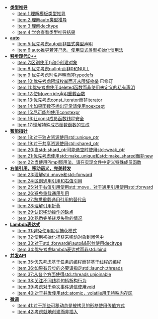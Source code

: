 * [__类型推导__]()
	* [Item 1:理解模板类型推导](./1.DeducingTypes/item1.md)
	* [Item 2:理解auto类型推导](./1.DeducingTypes/item2.md)
	* [Item 3:理解decltype](./1.DeducingTypes/item3.md)
	* [Item 4:学会查看类型推导结果](./1.DeducingTypes/item4.md)
* [ __auto__]()
	* [Item 5:优先考虑auto而非显式类型声明](./2.Auto/item5.md)
	* [Item 6:auto推导若非己愿，使用显式类型初始化惯用法](./2.Auto/item6.md)
* [__移步现代C++__]()
	* [Item 7:区别使用()和{}创建对象](./3.MovingToModernCpp/item7.md)
	* [Item 8:优先考虑nullptr而非0和NULL](./3.MovingToModernCpp/item8.md)
	* [Item 9:优先考虑别名声明而非typedefs](./3.MovingToModernCpp/item9.md)
	* [Item 10:优先考虑限域枚举而非未限域枚举](./3.MovingToModernCpp/item10.md) 已修订
	* [Item 11:优先考虑使用deleted函数而非使用未定义的私有声明](./3.MovingToModernCpp/item11.md)
	* [Item 12:使用override声明重载函数](./3.MovingToModernCpp/item12.md)
	* [Item 13:优先考虑const_iterator而非iterator](./3.MovingToModernCpp/item13.md)
	* [Item 14:如果函数不抛出异常请使用noexcept](./3.MovingToModernCpp/item14.md)
	* [Item 15:尽可能的使用constexpr](./3.MovingToModernCpp/item15.md)
	* [Item 16:让const成员函数线程安全](./3.MovingToModernCpp/item16.md)
	* [Item 17:理解特殊成员函数函数的生成](./3.MovingToModernCpp/item17.md) 
* [__智能指针__]()
	* [Item 18:对于独占资源使用std::unique_ptr](./4.SmartPointers/item18.md)
	* [Item 19:对于共享资源使用std::shared_ptr](./4.SmartPointers/item19.md)
	* [Item 20:当std::shard_ptr可能悬空时使用std::weak_ptr](./4.SmartPointers/item20.md)
	* [Item 21:优先考虑使用std::make_unique和std::make_shared而非new](./4.SmartPointers/item21.md)
	* [Item 22:当使用Pimpl惯用法，请在实现文件中定义特殊成员函数](./4.SmartPointers/item22.md)
* [__右值引用，移动语义，完美转发__]()
	* [Item 23:理解std::move和std::forward](./5.RRefMovSemPerfForw/item23.md)
	* [Item 24:区别通用引用和右值引用](./5.RRefMovSemPerfForw/item24.md)
	* [Item 25:对于右值引用使用std::move，对于通用引用使用std::forward](./5.RRefMovSemPerfForw/item25.md)
	* [Item 26:避免重载通用引用](./5.RRefMovSemPerfForw/item26.md) 
	* [Item 27:熟悉重载通用引用的替代品](./5.RRefMovSemPerfForw/item27.md)
	* [Item 28:理解引用折叠](./5.RRefMovSemPerfForw/item28.md)
	* [Item 29:认识移动操作的缺点](./5.RRefMovSemPerfForw/item29.md)
	* [Item 30:熟悉完美转发失败的情况](./5.RRefMovSemPerfForw/item30.md)
* [__Lambda表达式__]()
	* [Item 31:避免使用默认捕获模式](./6.LambdaExpressions/item31.md)
	* [Item 32:使用初始化捕获来移动对象到闭包中](./6.LambdaExpressions/item32.md)
	* [Item 33:对于std::forward的auto&&形参使用decltype](./6.LambdaExpressions/item33.md)
	* [Item 34:优先考虑lambda表达式而非std::bind](./6.LambdaExpressions/item34.md)
* [__并发API__]()
	* [Item 35:优先考虑基于任务的编程而非基于线程的编程](./7.TheConcurrencyAPI/Item35.md)
	* [Item 36:如果有异步的必要请指定std::launch::threads](./7.TheConcurrencyAPI/item36.md)
	* [Item 37:从各个方面使得std::threads unjoinable](./7.TheConcurrencyAPI/item37.md)
	* [Item 38:关注不同线程句柄析构行为](./7.TheConcurrencyAPI/item38.md)
	* [Item 39:考虑对于单次事件通信使用void](./7.TheConcurrencyAPI/item39.md)
	* [Item 40:对于并发使用std::atomic，volatile用于特殊内存区](./7.TheConcurrencyAPI/item40.md)
* [__微调__]()
	* [Item 41:对于那些可移动总是被拷贝的形参使用传值方式](./8.Tweaks/item41.md)
	* [Item 42:考虑就地创建而非插入](./8.Tweaks/item42.md)
